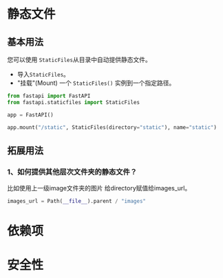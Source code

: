 # 静态文件
## 基本用法
您可以使用 `StaticFiles`从目录中自动提供静态文件。
- 导入`StaticFiles`。
- "挂载"(Mount) 一个 `StaticFiles()` 实例到一个指定路径。
``` python
from fastapi import FastAPI
from fastapi.staticfiles import StaticFiles

app = FastAPI()

app.mount("/static", StaticFiles(directory="static"), name="static")
```
## 拓展用法
### 1、如何提供其他层次文件夹的静态文件？
比如使用上一级image文件夹的图片
给directory赋值给images_url。
``` python
images_url = Path(__file__).parent / "images"
```

# 依赖项


# 安全性
